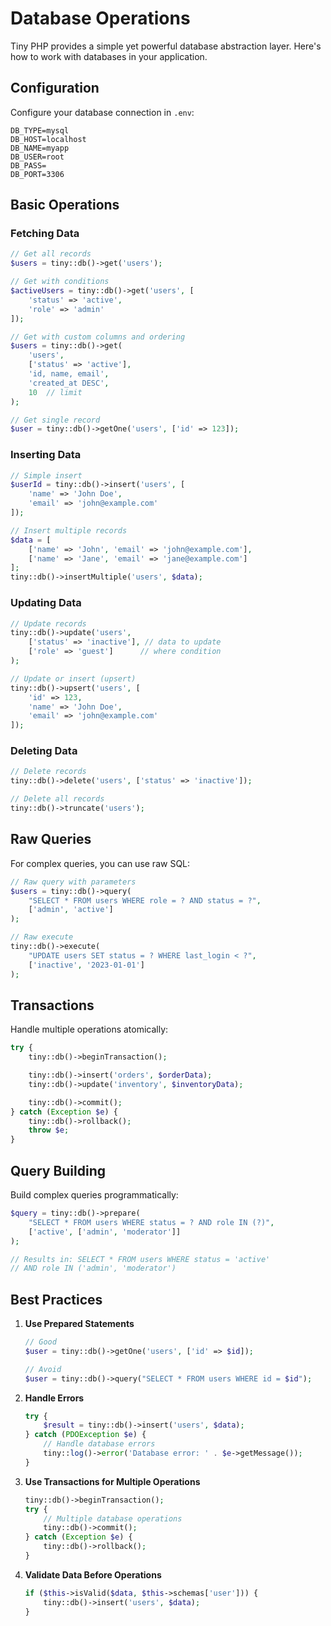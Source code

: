 # Database Operations

Tiny PHP provides a simple yet powerful database abstraction layer. Here's how to work with databases in your application.

## Configuration

Configure your database connection in `.env`:

```env
DB_TYPE=mysql
DB_HOST=localhost
DB_NAME=myapp
DB_USER=root
DB_PASS=
DB_PORT=3306
```

## Basic Operations

### Fetching Data

```php
// Get all records
$users = tiny::db()->get('users');

// Get with conditions
$activeUsers = tiny::db()->get('users', [
    'status' => 'active',
    'role' => 'admin'
]);

// Get with custom columns and ordering
$users = tiny::db()->get(
    'users',
    ['status' => 'active'],
    'id, name, email',
    'created_at DESC',
    10  // limit
);

// Get single record
$user = tiny::db()->getOne('users', ['id' => 123]);
```

### Inserting Data

```php
// Simple insert
$userId = tiny::db()->insert('users', [
    'name' => 'John Doe',
    'email' => 'john@example.com'
]);

// Insert multiple records
$data = [
    ['name' => 'John', 'email' => 'john@example.com'],
    ['name' => 'Jane', 'email' => 'jane@example.com']
];
tiny::db()->insertMultiple('users', $data);
```

### Updating Data

```php
// Update records
tiny::db()->update('users',
    ['status' => 'inactive'], // data to update
    ['role' => 'guest']      // where condition
);

// Update or insert (upsert)
tiny::db()->upsert('users', [
    'id' => 123,
    'name' => 'John Doe',
    'email' => 'john@example.com'
]);
```

### Deleting Data

```php
// Delete records
tiny::db()->delete('users', ['status' => 'inactive']);

// Delete all records
tiny::db()->truncate('users');
```

## Raw Queries

For complex queries, you can use raw SQL:

```php
// Raw query with parameters
$users = tiny::db()->query(
    "SELECT * FROM users WHERE role = ? AND status = ?",
    ['admin', 'active']
);

// Raw execute
tiny::db()->execute(
    "UPDATE users SET status = ? WHERE last_login < ?",
    ['inactive', '2023-01-01']
);
```

## Transactions

Handle multiple operations atomically:

```php
try {
    tiny::db()->beginTransaction();

    tiny::db()->insert('orders', $orderData);
    tiny::db()->update('inventory', $inventoryData);

    tiny::db()->commit();
} catch (Exception $e) {
    tiny::db()->rollback();
    throw $e;
}
```

## Query Building

Build complex queries programmatically:

```php
$query = tiny::db()->prepare(
    "SELECT * FROM users WHERE status = ? AND role IN (?)",
    ['active', ['admin', 'moderator']]
);

// Results in: SELECT * FROM users WHERE status = 'active'
// AND role IN ('admin', 'moderator')
```

## Best Practices

1. **Use Prepared Statements**
   ```php
   // Good
   $user = tiny::db()->getOne('users', ['id' => $id]);

   // Avoid
   $user = tiny::db()->query("SELECT * FROM users WHERE id = $id");
   ```

2. **Handle Errors**
   ```php
   try {
       $result = tiny::db()->insert('users', $data);
   } catch (PDOException $e) {
       // Handle database errors
       tiny::log()->error('Database error: ' . $e->getMessage());
   }
   ```

3. **Use Transactions for Multiple Operations**
   ```php
   tiny::db()->beginTransaction();
   try {
       // Multiple database operations
       tiny::db()->commit();
   } catch (Exception $e) {
       tiny::db()->rollback();
   }
   ```

4. **Validate Data Before Operations**
   ```php
   if ($this->isValid($data, $this->schemas['user'])) {
       tiny::db()->insert('users', $data);
   }
   ```
